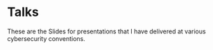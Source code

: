 # Talks
These are the Slides for presentations that I have delivered at various cybersecurity conventions.
